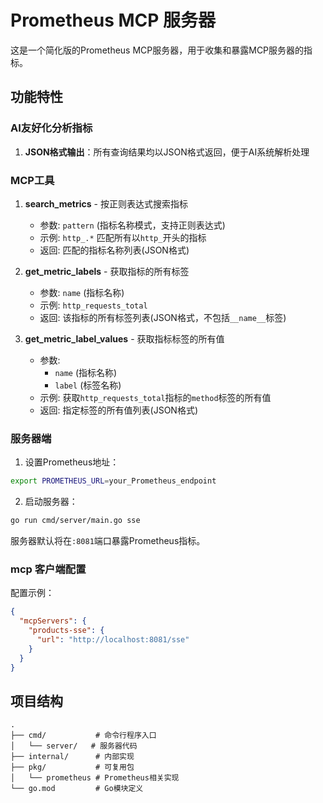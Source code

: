 # Prometheus MCP 服务器

这是一个简化版的Prometheus MCP服务器，用于收集和暴露MCP服务器的指标。

## 功能特性

### AI友好化分析指标

1. **JSON格式输出**：所有查询结果均以JSON格式返回，便于AI系统解析处理

### MCP工具

1. **search_metrics** - 按正则表达式搜索指标
   - 参数: `pattern` (指标名称模式，支持正则表达式)
   - 示例: `http_.*` 匹配所有以`http_`开头的指标
   - 返回: 匹配的指标名称列表(JSON格式)

2. **get_metric_labels** - 获取指标的所有标签
   - 参数: `name` (指标名称)
   - 示例: `http_requests_total`
   - 返回: 该指标的所有标签列表(JSON格式，不包括`__name__`标签)

3. **get_metric_label_values** - 获取指标标签的所有值
   - 参数: 
     - `name` (指标名称)
     - `label` (标签名称)
   - 示例: 获取`http_requests_total`指标的`method`标签的所有值
   - 返回: 指定标签的所有值列表(JSON格式)

### 服务器端

1. 设置Prometheus地址：
```bash
export PROMETHEUS_URL=your_Prometheus_endpoint
```
2. 启动服务器：
```bash
go run cmd/server/main.go sse
```

服务器默认将在`:8081`端口暴露Prometheus指标。

### mcp 客户端配置

配置示例：
```json
{
  "mcpServers": {
    "products-sse": {
      "url": "http://localhost:8081/sse"
    }
  }
}
```
## 项目结构

```
.
├── cmd/           # 命令行程序入口
│   └── server/   # 服务器代码
├── internal/      # 内部实现
├── pkg/           # 可复用包
│   └── prometheus # Prometheus相关实现
└── go.mod         # Go模块定义
```
